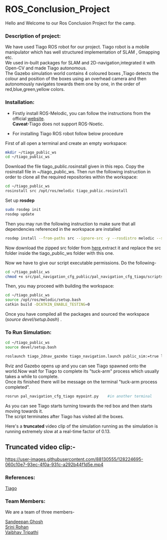 #                     ROS_Conclusion_Project

Hello and Welcome to our Ros Conclusion Project for the camp.

### Description of project:

​We have used  Tiago ROS robot for our project. Tiago robot is a mobile manipulator which has well structured implementation of SLAM , Gmapping etc.  
We used in-built packages for SLAM and 2D-navigation,integrated it with Open-CV and made Tiago autonomous.  
The Gazebo simulation world contains 4 coloured boxes ,Tiago detects the colour and position of the boxes using an overhead camera and then autonomously navigates towards them one by one, in the order of red,blue,green,yellow colors.

### Installation:

- Firstly install ROS-Melodic, you can follow the instructions from the official [website](http://wiki.ros.org/melodic/Installation/Ubuntu).  
 **Caveat**-Tiago does not support ROS-Noetic.

- For installing Tiago ROS robot follow below procedure

First of all open a terminal and create an empty workspace: 

```bash
mkdir ~/tiago_public_ws
cd ~/tiago_public_ws
```

Download the file tiago_public.rosinstall given in this repo. Copy the rosinstall file in ~/tiago_public_ws. Then run the following instruction in order to clone all the required repositories within the workspace:

```bash
cd ~/tiago_public_ws
rosinstall src /opt/ros/melodic tiago_public.rosinstall
```


Set up **rosdep**  

  ```bash
sudo rosdep init
rosdep update
```   

Then you may run the following instruction to make sure that all dependencies referenced in the workspace are installed 

```bash
rosdep install --from-paths src --ignore-src -y --rosdistro melodic --skip-keys="opencv2 opencv2-nonfree pal_laser_filters speed_limit_node sensor_to_cloud hokuyo_node libdw-dev python-graphitesend-pip python-statsd pal_filters pal_vo_server pal_usb_utils pal_pcl pal_pcl_points_throttle_and_filter pal_karto pal_local_joint_control camera_calibration_files pal_startup_msgs pal-orbbec-openni2 dummy_actuators_manager pal_local_planner gravity_compensation_controller current_limit_controller dynamic_footprint dynamixel_cpp tf_lookup opencv3 joint_impedance_trajectory_controller"
```
Now download the zipped src folder from [here](https://drive.google.com/file/d/1KvNoOdO7b1oyGpVaGhazCAAMgvIiR6-y/view?usp=sharing),extract it and replace the src folder inside the tiago_public_ws folder with this one.  
  
Now we have to give our script executable permissions. Do the following-  

```bash  
cd ~/tiago_public_ws
chmod +x src/pal_navigation_cfg_public/pal_navigation_cfg_tiago/scripts/mypoint.py
```

Then, you may proceed with building the workspace: 

```bash
cd ~/tiago_public_ws
source /opt/ros/melodic/setup.bash
catkin build -DCATKIN_ENABLE_TESTING=0
```
    
Once you have compiled all the packages and sourced the workspace (*source devel/setup.bash*) .  
  
  
### To Run Simulation:

```bash
cd ~/tiago_public_ws
source devel/setup.bash
```

```bash
roslaunch tiago_2dnav_gazebo tiago_navigation.launch public_sim:=true lost:=true
```  

Rviz and Gazebo opens up and you can see Tiago spawned onto the world.Now wait for Tiago to complete its "tuck-arm" process which usually takes a while to complete.  
Once its finished there will be message on the terminal "tuck-arm process completed".
  

```bash
rosrun pal_navigation_cfg_tiago mypoint.py    #in another terminal
```  

As you can see Tiago starts turning towards the red box and then starts moving towards it.  
The script terminates after Tiago has visited all the boxes.
  
Here's a **truncated** video clip of the simulation running as the simulation is running extremely slow at a real-time factor of 0.13.  

## Truncated video clip:-

https://user-images.githubusercontent.com/88130555/128224695-060c10e7-93ec-4f0a-931c-a292b44f1d5e.mp4

### References:
[Tiago](http://wiki.ros.org/Robots/TIAGo/Tutorials)

### Team Members:

We are a team of three members-

[Sandeepan Ghosh](https://github.com/san2130)  
[Srini Rohan](https://github.com/Srini-Rohan)  
[Vaibhav Tripathi](https://github.com/oyetripathi)
